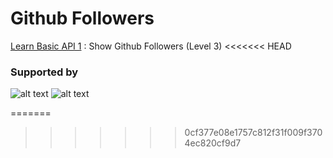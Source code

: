 # Github Followers

[Learn Basic API 1](https://github.com/alifraher/api-project-1) : Show Github Followers (Level 3)
<<<<<<< HEAD

### Supported by

![alt text](https://media.licdn.com/dms/image/C510BAQFJFiejMTlfoQ/company-logo_200_200/0?e=2159024400&v=beta&t=g10zjCMHrSAlHY_2EMp9WXyFfekM-YEfErz3pIa9PiM) ![alt text](https://d33wubrfki0l68.cloudfront.net/e2aaebd94872fe9126e27bfdb38024fa5deb45d3/19744/static/assets/brand/impactbyte_horizontal_color-trans.svg)


=======
>>>>>>> 0cf377e08e1757c812f31f009f3704ec820cf9d7
